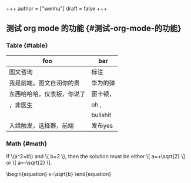 +++
author = ["wenhu"]
draft = false
+++

## 测试 org mode 的功能 {#测试-org-mode-的功能}


### Table {#table}

| foo           | bar      |
|---------------|----------|
| 图文咨询      | 标注     |
| 我是前端，图文自诩你的贵 | 华为的弹 |
| 东西哈哈哈，仪表板，你说了 | 窗卡顿， |
| ，非医生      | oh ,     |
|               | bullshit |
| 入组触发，选择器，前端 | 发布yes  |


### Math {#math}

If \\(a^2=b\\) and \\( b=2 \\), then the solution must be
either \\[ a=+\sqrt{2} \\] or \\[ a=-\sqrt{2} \\].

\begin{equation}
x=\sqrt{b}
\end{equation}
